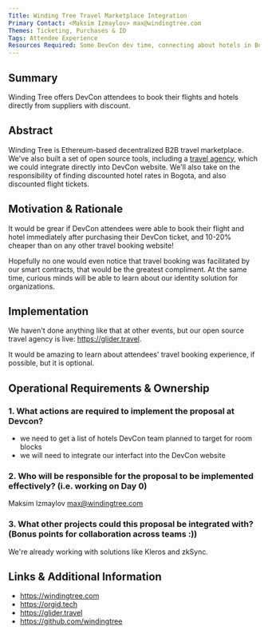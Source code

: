 ```yaml
---
Title: Winding Tree Travel Marketplace Integration
Primary Contact: <Maksim Izmaylov> max@windingtree.com
Themes: Ticketing, Purchases & ID
Tags: Attendee Experience
Resources Required: Some DevCon dev time, connecting about hotels in Bogota
---
```


## Summary

Winding Tree offers DevCon attendees to book their flights and hotels directly from suppliers with discount.

## Abstract

Winding Tree is Ethereum-based decentralized B2B travel marketplace. We've also built a set of open source tools, including a [travel agency](https://glider.travel), which we could integrate directly into DevCon website. We'll also take on the responsibility of finding discounted hotel rates in Bogota, and also discounted flight tickets.

## Motivation & Rationale

It would be grear if DevCon attendees were able to book their flight and hotel immediately after purchasing their DevCon ticket, and 10-20% cheaper than on any other travel booking website!

Hopefully no one would even notice that travel booking was facilitated by our smart contracts, that would be the greatest compliment. At the same time, curious minds will be able to learn about our identity solution for organizations.

## Implementation

We haven't done anything like that at other events, but our open source travel agency is live: https://glider.travel.

It would be amazing to learn about attendees' travel booking experience, if possible, but it is optional.

## Operational Requirements & Ownership

### 1. What actions are required to implement the proposal at Devcon?

- we need to get a list of hotels DevCon team planned to target for room blocks
- we will need to integrate our interfact into the DevCon website

### 2. Who will be responsible for the proposal to be implemented effectively? (i.e. working on Day 0)

Maksim Izmaylov <max@windingtree.com>

### 3. What other projects could this proposal be integrated with? (Bonus points for collaboration across teams :))

We're already working with solutions like Kleros and zkSync.

## Links & Additional Information

- https://windingtree.com
- https://orgid.tech
- https://glider.travel
- https://github.com/windingtree
